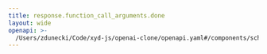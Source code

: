 ```yaml
---
title: response.function_call_arguments.done
layout: wide
openapi: >-
  /Users/zdunecki/Code/xyd-js/openai-clone/openapi.yaml#/components/schemas/RealtimeServerEventResponseFunctionCallArgumentsDone
---
```


